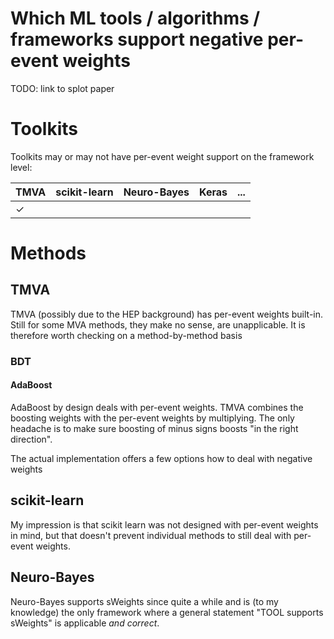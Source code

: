 # Which ML tools / algorithms / frameworks support negative per-event weights

TODO: link to splot paper

# Toolkits

Toolkits may or may not have per-event weight support on the framework level:

| TMVA                 |    scikit-learn         | Neuro-Bayes        |  Keras    |   ... |
| -------------------- | ----------------------- | ------------------ | --------- | ----- |
|        ✓             |                         |                    |           |       |

# Methods

## TMVA

TMVA (possibly due to the HEP background) has per-event weights built-in. Still
for some MVA methods, they make no sense, are unapplicable. It is therefore
worth checking on a method-by-method basis

### BDT

#### AdaBoost

AdaBoost by design deals with per-event weights. TMVA combines the boosting
weights with the per-event weights by multiplying. The only headache is to make
sure boosting of minus signs boosts "in the right direction".

The actual implementation offers a few options how to deal with negative weights


## scikit-learn

My impression is that scikit learn was not designed with per-event weights in
mind, but that doesn't prevent individual methods to still deal with per-event
weights.

## Neuro-Bayes

Neuro-Bayes supports sWeights since quite a while and is (to my knowledge) the
only framework where a general statement "TOOL supports sWeights" is applicable
*and correct*.
